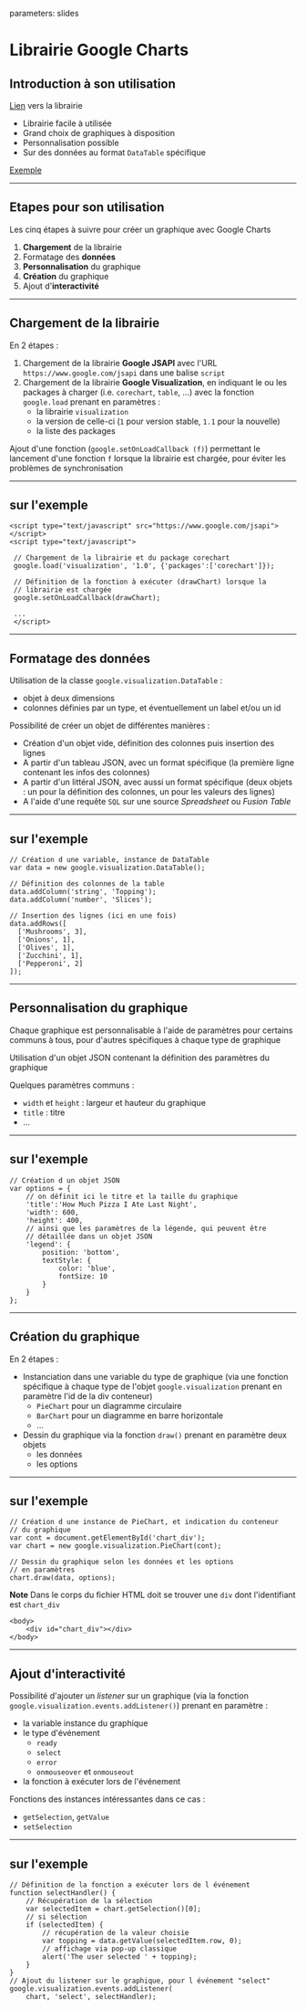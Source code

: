 parameters: slides
# Librairie Google Charts

## Introduction à son utilisation

[Lien](https://developers.google.com/chart/) vers la librairie

- Librairie facile à utilisée
- Grand choix de graphiques à disposition
- Personnalisation possible
- Sur des données au format `DataTable` spécifique

[Exemple](exemple.html)

---
## Etapes pour son utilisation

Les cinq étapes à suivre pour créer un graphique avec Google Charts

1. **Chargement** de la librairie
2. Formatage des **données**
3. **Personnalisation** du graphique
4. **Création** du graphique
5. Ajout d'**interactivité**

---
## Chargement de la librairie

En 2 étapes :
1. Chargement de la librairie **Google JSAPI** avec l'URL `https://www.google.com/jsapi` dans une balise `script`
2. Chargement de la librairie **Google Visualization**, en indiquant le ou les packages à charger (i.e. `corechart`, `table`, ...) avec la fonction `google.load` prenant en paramètres :
    - la librairie `visualization` 
    - la version de celle-ci (`1` pour version stable, `1.1` pour la nouvelle)
    - la liste des packages 

Ajout d'une fonction (`google.setOnLoadCallback (f)`) permettant le lancement d'une fonction `f` lorsque la librairie est chargée, pour éviter les problèmes de synchronisation

---
## sur l'exemple

```
<script type="text/javascript" src="https://www.google.com/jsapi">
</script>
<script type="text/javascript">

 // Chargement de la librairie et du package corechart
 google.load('visualization', '1.0', {'packages':['corechart']});

 // Définition de la fonction à exécuter (drawChart) lorsque la 
 // librairie est chargée
 google.setOnLoadCallback(drawChart);
 
 ...
 </script>
```

---
## Formatage des données

Utilisation de la classe `google.visualization.DataTable` :
- objet à deux dimensions
- colonnes définies par un type, et éventuellement un label et/ou un id

Possibilité de créer un objet de différentes manières :
- Création d'un objet vide, définition des colonnes puis insertion des lignes
- A partir d'un tableau JSON, avec un format spécifique (la première ligne contenant les infos des colonnes)
- A partir d'un littéral JSON, avec aussi un format spécifique (deux objets : un pour la définition des colonnes, un pour les valeurs des lignes)
- A l'aide d'une requête `SQL` sur une source *Spreadsheet* ou *Fusion Table*

---
## sur l'exemple

```
// Création d une variable, instance de DataTable
var data = new google.visualization.DataTable();

// Définition des colonnes de la table
data.addColumn('string', 'Topping');
data.addColumn('number', 'Slices');

// Insertion des lignes (ici en une fois)
data.addRows([
  ['Mushrooms', 3],
  ['Onions', 1],
  ['Olives', 1],
  ['Zucchini', 1],
  ['Pepperoni', 2]
]);
```

---
## Personnalisation du graphique

Chaque graphique est personnalisable à l'aide de paramètres pour certains communs à tous, pour d'autres spécifiques à chaque type de graphique

Utilisation d'un objet JSON contenant la définition des paramètres du graphique

Quelques paramètres communs :
- `width` et `height` : largeur et hauteur du graphique
- `title` : titre
- ...

---
## sur l'exemple

```
// Création d un objet JSON
var options = {
    // on définit ici le titre et la taille du graphique
    'title':'How Much Pizza I Ate Last Night',
    'width': 600,
    'height': 400,
    // ainsi que les paramètres de la légende, qui peuvent être 
    // détaillée dans un objet JSON
    'legend': {
        position: 'bottom', 
        textStyle: {
            color: 'blue', 
            fontSize: 10
        }
    }
};
```

---
## Création du graphique

En 2 étapes :
- Instanciation dans une variable du type de graphique (via une fonction spécifique à chaque type de l'objet `google.visualization` prenant en paramètre l'id de la div conteneur)
    - `PieChart` pour un diagramme circulaire
    - `BarChart` pour un diagramme en barre horizontale
    - ...
- Dessin du graphique via la fonction `draw()` prenant en paramètre deux objets 
    - les données
    - les options

---
## sur l'exemple

```
// Création d une instance de PieChart, et indication du conteneur 
// du graphique
var cont = document.getElementById('chart_div');
var chart = new google.visualization.PieChart(cont);

// Dessin du graphique selon les données et les options 
// en paramètres
chart.draw(data, options);
```

**Note** Dans le corps du fichier HTML doit se trouver une `div` dont l'identifiant est `chart_div`
```
<body>
    <div id="chart_div"></div>
</body>
```

---
## Ajout d'interactivité

Possibilité d'ajouter un *listener* sur un graphique (via la fonction `google.visualization.events.addListener()`) prenant en paramètre :
- la variable instance du graphique
- le type d'événement
    - `ready`
    - `select`
    - `error`
    - `onmouseover` et `onmouseout`
- la fonction à exécuter lors de l'événement

Fonctions des instances intéressantes dans ce cas :
- `getSelection`, `getValue`
- `setSelection`

---
## sur l'exemple

```
// Définition de la fonction a exécuter lors de l événement
function selectHandler() {
    // Récupération de la sélection
    var selectedItem = chart.getSelection()[0];
    // si sélection
    if (selectedItem) {
        // récupération de la valeur choisie
        var topping = data.getValue(selectedItem.row, 0);
        // affichage via pop-up classique
        alert('The user selected ' + topping);
    }
}
// Ajout du listener sur le graphique, pour l événement "select"
google.visualization.events.addListener(
    chart, 'select', selectHandler);    
```
